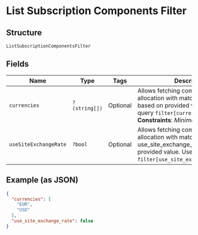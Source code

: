 
# List Subscription Components Filter

## Structure

`ListSubscriptionComponentsFilter`

## Fields

| Name | Type | Tags | Description | Getter | Setter |
|  --- | --- | --- | --- | --- | --- |
| `currencies` | `?(string[])` | Optional | Allows fetching components allocation with matching currency based on provided values. Use in query `filter[currencies]=EUR,USD`.<br>**Constraints**: *Minimum Items*: `1` | getCurrencies(): ?array | setCurrencies(?array currencies): void |
| `useSiteExchangeRate` | `?bool` | Optional | Allows fetching components allocation with matching use_site_exchange_rate based on provided value. Use in query `filter[use_site_exchange_rate]=true`. | getUseSiteExchangeRate(): ?bool | setUseSiteExchangeRate(?bool useSiteExchangeRate): void |

## Example (as JSON)

```json
{
  "currencies": [
    "EUR",
    "USD"
  ],
  "use_site_exchange_rate": false
}
```

